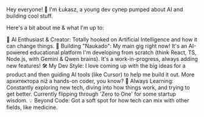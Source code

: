 Hey everyone! 👋 I'm Łukasz, a young dev супер pumped about AI and building cool stuff.

Here's a bit about me & what I'm up to:

🧠 AI Enthusiast & Creator: Totally hooked on Artificial Intelligence and how it can change things.
🚀 Building "Naukado": My main gig right now! It's an AI-powered educational platform I'm developing from scratch (think React, TS, Node.js, with Gemini & Qwen brains). It's a work-in-progress, always adding new features!
🛠️ My Dev Style: I love coming up with the big ideas for a product and then guiding AI tools (like Cursor) to help me build it out. More архитектора niż a hands-on coder, you know?
🌱 Always Learning: Constantly exploring new tech, diving into how things work, and trying to get better. Currently flipping through 'Zero to One' for some startup wisdom.
💡 Beyond Code: Got a soft spot for how tech can mix with other fields, like medicine.

<!---
LucaSinclar/LucaSinclar is a ✨ special ✨ repository because its `README.md` (this file) appears on your GitHub profile.
You can click the Preview link to take a look at your changes.
--->
